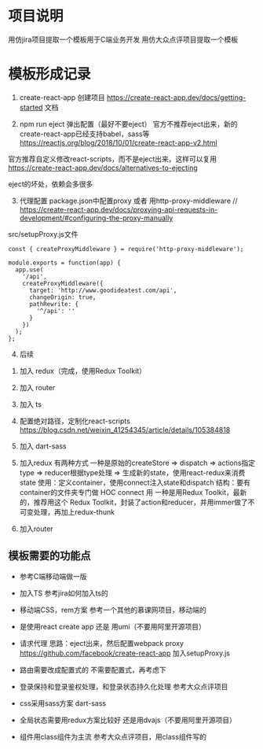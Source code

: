 

# 项目说明

用仿jira项目提取一个模板用于C端业务开发
用仿大众点评项目提取一个模板


# 模板形成记录
1. create-react-app 创建项目
  https://create-react-app.dev/docs/getting-started 文档

2. npm run eject 弹出配置（最好不要eject）
  官方不推荐eject出来，新的create-react-app已经支持babel，sass等
  https://reactjs.org/blog/2018/10/01/create-react-app-v2.html

  官方推荐自定义修改react-scripts，而不是eject出来，这样可以复用
  https://create-react-app.dev/docs/alternatives-to-ejecting

  eject的坏处，依赖会多很多

3. 代理配置
  package.json中配置proxy
  或者
  用http-proxy-middleware
  // https://create-react-app.dev/docs/proxying-api-requests-in-development/#configuring-the-proxy-manually

  src/setupProxy.js文件
  ```
  const { createProxyMiddleware } = require('http-proxy-middleware');

  module.exports = function(app) {
    app.use(
      '/api',
      createProxyMiddleware({
        target: 'http://www.goodideatest.com/api',
        changeOrigin: true,
        pathRewrite: {
          '^/api': ''
        }
      })
    );
  };
  ```

4. 后续
  1) 加入 redux（完成，使用Redux Toolkit）
  
  2) 加入 router
  
  3) 加入 ts
  4) 配置绝对路径，定制化react-scripts
  https://blog.csdn.net/weixin_41254345/article/details/105384818
  5) 加入 dart-sass
  


5. 加入redux
  有两种方式
  一种是原始的createStore => dispatch => actions指定type => reducer根据type处理 => 生成新的state，使用react-redux来消费state
    使用：定义container，使用connect注入state和dispatch
    结构：要有container的文件夹专门做 HOC connect 用
  一种是用Redux Toolkit，最新的，推荐用这个
    Redux Toolkit，封装了action和reducer，并用immer做了不可变处理，再加上redux-thunk
    
6. 加入router
  




## 模板需要的功能点

* 参考C端移动端做一版

* 加入TS
  参考jira如何加入ts的

* 移动端CSS，rem方案
  参考一个其他的慕课网项目，移动端的

* 是使用react create app 还是 用umi（不要用阿里开源项目）

* 请求代理
  思路：eject出来，然后配置webpack proxy
  https://github.com/facebook/create-react-app
  加入setupProxy.js

* 路由需要改成配置式的
  不需要配置式，再考虑下

* 登录保持和登录鉴权处理，和登录状态持久化处理
  参考大众点评项目

* css采用sass方案
  dart-sass

* 全局状态需要用redux方案比较好
  还是用dvajs（不要用阿里开源项目）

* 组件用class组件为主流
  参考大众点评项目，用class组件写的

